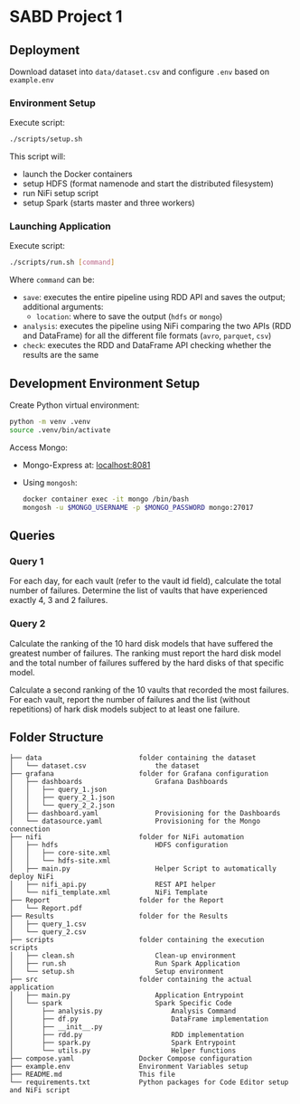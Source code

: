 # SABD Project 1

## Deployment

Download dataset into `data/dataset.csv` and configure `.env` based on
`example.env`

### Environment Setup

Execute script:

```bash
./scripts/setup.sh
```

This script will:

- launch the Docker containers
- setup HDFS (format namenode and start the distributed filesystem)
- run NiFi setup script
- setup Spark (starts master and three workers)

### Launching Application

Execute script:

```bash
./scripts/run.sh [command]
```

Where `command` can be:

- `save`: executes the entire pipeline using RDD API and saves the output;
  additional arguments:
  - `location`: where to save the output (`hdfs` or `mongo`)
- `analysis`: executes the pipeline using NiFi comparing the two APIs (RDD and
  DataFrame) for all the different file formats (`avro`, `parquet`, `csv`)
- `check`: executes the RDD and DataFrame API checking whether the results are
  the same

## Development Environment Setup

Create Python virtual environment:

```bash
python -m venv .venv
source .venv/bin/activate
```

Access Mongo:

- Mongo-Express at: <localhost:8081>
- Using `mongosh`:

  ```bash
  docker container exec -it mongo /bin/bash
  mongosh -u $MONGO_USERNAME -p $MONGO_PASSWORD mongo:27017
  ```

## Queries

### Query 1

For each day, for each vault (refer to the vault id field), calculate the total
number of failures. Determine the list of vaults that have experienced exactly
4, 3 and 2 failures.

### Query 2

Calculate the ranking of the 10 hard disk models that have suffered the greatest
number of failures. The ranking must report the hard disk model and the total
number of failures suffered by the hard disks of that specific model.

Calculate a second ranking of the 10 vaults that recorded the most failures.
For each vault, report the number of failures and the list (without repetitions)
of hark disk models subject to at least one failure.

## Folder Structure

```plaintext
├── data                        folder containing the dataset
│   └── dataset.csv                 the dataset
├── grafana                     folder for Grafana configuration
│   ├── dashboards                  Grafana Dashboards
│   │   ├── query_1.json
│   │   ├── query_2_1.json
│   │   └── query_2_2.json
│   ├── dashboard.yaml              Provisioning for the Dashboards
│   └── datasource.yaml             Provisioning for the Mongo connection
├── nifi                        folder for NiFi automation
│   ├── hdfs                        HDFS configuration
│   │   ├── core-site.xml
│   │   └── hdfs-site.xml
│   ├── main.py                     Helper Script to automatically deploy NiFi
│   ├── nifi_api.py                 REST API helper
│   └── nifi_template.xml           NiFi Template
├── Report                      folder for the Report
│   └── Report.pdf
├── Results                     folder for the Results
│   ├── query_1.csv
│   └── query_2.csv
├── scripts                     folder containing the execution scripts
│   ├── clean.sh                    Clean-up environment
│   ├── run.sh                      Run Spark Application
│   └── setup.sh                    Setup environment
├── src                         folder containing the actual application
│   ├── main.py                     Application Entrypoint
│   └── spark                       Spark Specific Code
│       ├── analysis.py                 Analysis Command
│       ├── df.py                       DataFrame implementation
│       ├── __init__.py
│       ├── rdd.py                      RDD implementation
│       ├── spark.py                    Spark Entrypoint
│       └── utils.py                    Helper functions
├── compose.yaml                Docker Compose configuration
├── example.env                 Environment Variables setup
├── README.md                   This file
└── requirements.txt            Python packages for Code Editor setup and NiFi script
```
